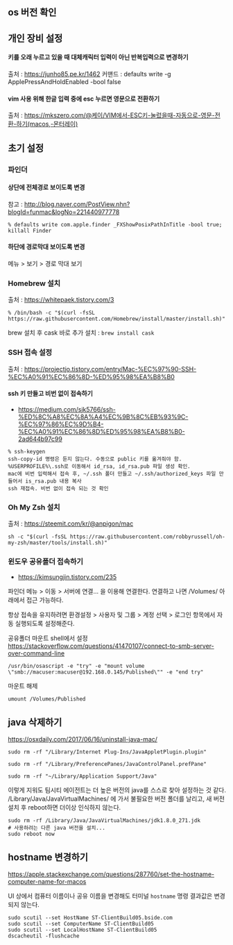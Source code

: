 ## os 버전 확인

## 개인 장비 설정

#### 키를 오래 누르고 있을 때 대체캐릭터 입력이 아닌 반복입력으로 변경하기
출처 : https://junho85.pe.kr/1462
커맨드 : defaults write -g ApplePressAndHoldEnabled -bool false

#### vim 사용 위해 한글 입력 중에 esc 누르면 영문으로 전환하기
출처 : https://mkszero.com/@케이/VIM에서-ESC키-눌렀을때-자동으로-영문-전환-하기(macos,-몬터레이)

## 초기 설정

### 파인더

#### 상단에 전체경로 보이도록 변경

참고 : http://blog.naver.com/PostView.nhn?blogId=funmac&logNo=221440977778

	% defaults write com.apple.finder _FXShowPosixPathInTitle -bool true; killall Finder

#### 하단에 경로막대 보이도록 변경

메뉴 > 보기 > 경로 막대 보기


### Homebrew 설치

출처 : https://whitepaek.tistory.com/3

	% /bin/bash -c "$(curl -fsSL https://raw.githubusercontent.com/Homebrew/install/master/install.sh)"

brew 설치 후 cask 바로 추가 설치 : `brew install cask`


### SSH 접속 설정

출처 : https://projectjo.tistory.com/entry/Mac-%EC%97%90-SSH-%EC%A0%91%EC%86%8D-%ED%95%98%EA%B8%B0

#### ssh 키 만들고 비번 없이 접속하기

- https://medium.com/sjk5766/ssh-%ED%8C%A8%EC%8A%A4%EC%9B%8C%EB%93%9C-%EC%97%86%EC%9D%B4-%EC%A0%91%EC%86%8D%ED%95%98%EA%B8%B0-2ad644b97c99

```
% ssh-keygen
ssh-copy-id 명령은 듣지 않는다. 수동으로 public 키를 옮겨줘야 함. 
%USERPROFILE%\.ssh로 이동해서 id_rsa, id_rsa.pub 파일 생성 확인. 
mac에 비번 입력해서 접속 후, ~/.ssh 폴더 만들고 ~/.ssh/authorized_keys 파일 만들어서 is_rsa.pub 내용 복사
ssh 재접속. 비번 없이 접속 되는 것 확인
```

### Oh My Zsh 설치

출처 : https://steemit.com/kr/@anpigon/mac

	sh -c "$(curl -fsSL https://raw.githubusercontent.com/robbyrussell/oh-my-zsh/master/tools/install.sh)"


### 윈도우 공유폴더 접속하기 

- https://kimsungjin.tistory.com/235

파인더 메뉴 > 이동 > 서버에 연결... 을 이용해 연결한다. 
연결하고 나면 /Volumes/ 아래에서 접근 가능하다.

항상 접속을 유지하려면 환경설정 > 사용자 및 그룹 > 계정 선택 > 로그인 항목에서 자동 실행되도록 설정해준다.

공유폴더 마운트 shell에서 설정
https://stackoverflow.com/questions/41470107/connect-to-smb-server-over-command-line

```
/usr/bin/osascript -e "try" -e "mount volume \"smb://macuser:macuser@192.168.0.145/Published\"" -e "end try"
```

마운트 해제

	umount /Volumes/Published

## java 삭제하기
https://osxdaily.com/2017/06/16/uninstall-java-mac/

```
sudo rm -rf "/Library/Internet Plug-Ins/JavaAppletPlugin.plugin"

sudo rm -rf "/Library/PreferencePanes/JavaControlPanel.prefPane"

sudo rm -rf "~/Library/Application Support/Java"
```

이렇게 지워도 팀시티 에이전트는 더 높은 버전의 java를 스스로 찾아 설정하는 것 같다. 
/Library/Java/JavaVirtualMachines/ 에 가서 불필요한 버전 폴더를 날리고, 새 버전 설치 후 reboot하면 더이상 인식하지 않는다. 

```
sudo rm -rf /Library/Java/JavaVirtualMachines/jdk1.8.0_271.jdk
# 사용하려는 다른 java 버전을 설치...
sudo reboot now
```

## hostname 변경하기

https://apple.stackexchange.com/questions/287760/set-the-hostname-computer-name-for-macos

UI 상에서 컴퓨터 이름이나 공유 이름을 변경해도 터미널 `hostname` 명령 결과값은 변경되지 않는다. 

```
sudo scutil --set HostName ST-ClientBuild05.bside.com
sudo scutil --set ComputerName ST-ClientBuild05
sudo scutil --set LocalHostName ST-ClientBuild05
dscacheutil -flushcache
```
